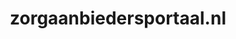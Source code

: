 ---
layout: post
title:  "zorgaanbiedersportaal.nl"
internal_url:  "/dutchgov/zorgaanbiedersportaal.nl.html"
subdomains_count: 20
all_subdomains_count: 21
urls_count: 18
ssl_rank: 0
http_rank: 73.055555555556
url_link: /data/zorgaanbiedersportaal.nl/urls.txt
all_subdomains_link: /data/zorgaanbiedersportaal.nl/all_subdomains.txt
subdomains_link: /data/zorgaanbiedersportaal.nl/subdomains.txt
categories: dutchgov
---